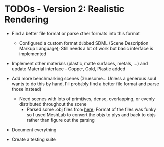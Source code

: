 # TODOs - Version 2: Realistic Rendering
* Find a better file format or parse other formats into this format
    * Configured a custom format dubbed SDML (Scene Description Markup Language); Still needs a lot of work but basic interface is implemented

* Implement other materials (plastic, matte surfaces, metals, ...) and update Material interface - Copper, Gold, Plastic added

* Add more benchmarking scenes (Gruesome... Unless a generous soul wants to do this by hand, I'll probably find a better file format and parse those instead)
    * Need scenes with lots of primitives, dense, overlapping, or evenly distributed throughout the scene
        * Parsed some .obj files from [here](https://github.com/alecjacobson/common-3d-test-models); Format of the files was funky so I used MeshLab to convert the objs to plys and back to objs rather than figure out the parsing

* Document everything

* Create a testing suite
